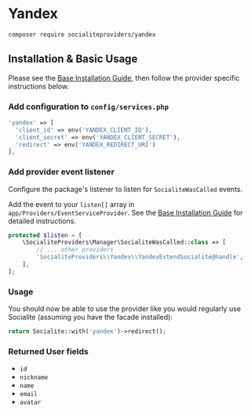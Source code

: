 # Yandex

```bash
composer require socialiteproviders/yandex
```

## Installation & Basic Usage

Please see the [Base Installation Guide](https://socialiteproviders.com/usage/), then follow the provider specific instructions below.

### Add configuration to `config/services.php`

```php
'yandex' => [    
  'client_id' => env('YANDEX_CLIENT_ID'),  
  'client_secret' => env('YANDEX_CLIENT_SECRET'),  
  'redirect' => env('YANDEX_REDIRECT_URI') 
],
```

### Add provider event listener

Configure the package's listener to listen for `SocialiteWasCalled` events.

Add the event to your `listen[]` array in `app/Providers/EventServiceProvider`. See the [Base Installation Guide](https://socialiteproviders.com/usage/) for detailed instructions.

```php
protected $listen = [
    \SocialiteProviders\Manager\SocialiteWasCalled::class => [
        // ... other providers
        'SocialiteProviders\\Yandex\\YandexExtendSocialite@handle',
    ],
];
```

### Usage

You should now be able to use the provider like you would regularly use Socialite (assuming you have the facade installed):

```php
return Socialite::with('yandex')->redirect();
```

### Returned User fields

- ``id``
- ``nickname``
- ``name``
- ``email``
- ``avatar``
